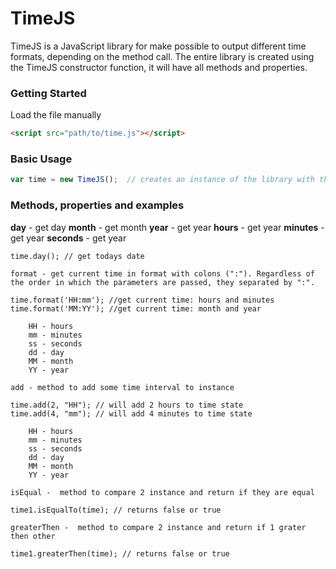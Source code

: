 # TimeJS
TimeJS is a JavaScript library for make possible to output different time formats, depending on the method call. The entire library is created using the TimeJS constructor function, it will have all methods and properties.

### Getting Started
Load the file manually
```html
<script src="path/to/time.js"></script>
```
### Basic Usage
```js
var time = new TimeJS();  // creates an instance of the library with the current date
```
### Methods, properties and examples

**day** - get day
**month** - get month
**year** - get year
**hours** - get year
**minutes** - get year
**seconds** - get year
```
time.day(); // get todays date
```
```
format - get current time in format with colons (":"). Regardless of the order in which the parameters are passed, they separated by ":".

time.format('HH:mm'); //get current time: hours and minutes
time.format('MM:YY'); //get current time: month and year

    HH - hours
    mm - minutes
    ss - seconds
    dd - day
    MM - month
    YY - year
```
```
add - method to add some time interval to instance 

time.add(2, "HH"); // will add 2 hours to time state
time.add(4, "mm"); // will add 4 minutes to time state

    HH - hours
    mm - minutes
    ss - seconds
    dd - day
    MM - month
    YY - year
```
```
isEqual -  method to compare 2 instance and return if they are equal

time1.isEqualTo(time); // returns false or true
```
```
greaterThen -  method to compare 2 instance and return if 1 grater then other

time1.greaterThen(time); // returns false or true
```
